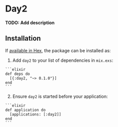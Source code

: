 # Day2

**TODO: Add description**

## Installation

If [available in Hex](https://hex.pm/docs/publish), the package can be installed as:

  1. Add `day2` to your list of dependencies in `mix.exs`:

    ```elixir
    def deps do
      [{:day2, "~> 0.1.0"}]
    end
    ```

  2. Ensure `day2` is started before your application:

    ```elixir
    def application do
      [applications: [:day2]]
    end
    ```

